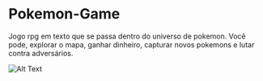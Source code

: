 # Pokemon-Game

Jogo rpg em texto que se passa dentro do universo de pokemon. Você pode, explorar o mapa, ganhar dinheiro, capturar novos pokemons e lutar contra adversários.


![Alt Text](https://i.pinimg.com/originals/e0/73/fa/e073fa2e3c6a6206e52441f9aff7ed97.gif)
